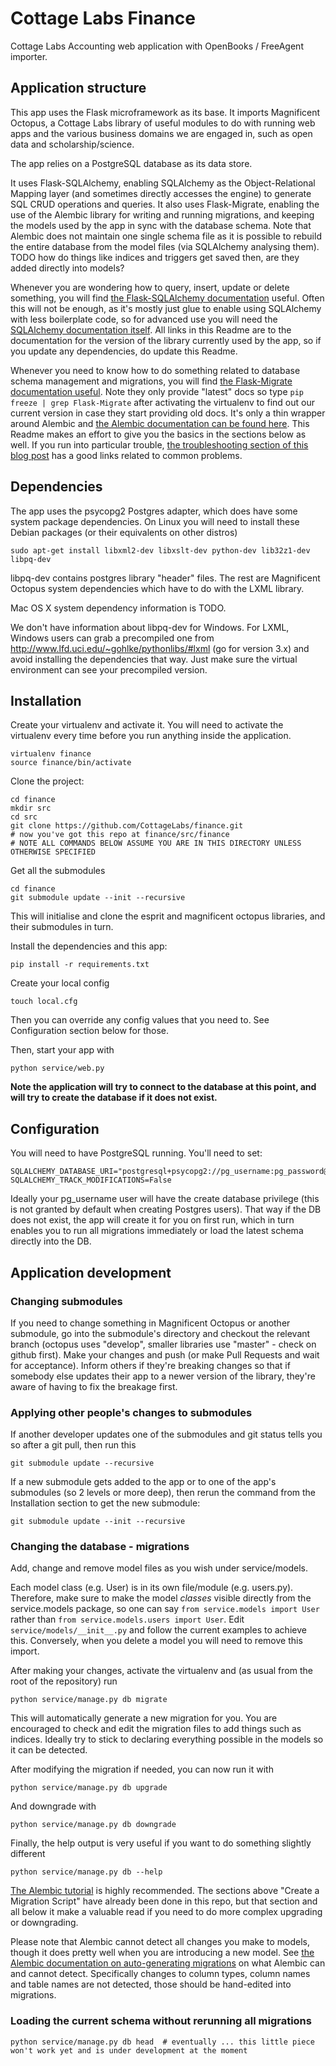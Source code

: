 # Cottage Labs Finance

Cottage Labs Accounting web application with OpenBooks / FreeAgent importer.

## Application structure

This app uses the Flask microframework as its base. It imports Magnificent Octopus, a Cottage Labs library of useful modules to do with running web apps and the various business domains we are engaged in, such as open data and scholarship/science.

The app relies on a PostgreSQL database as its data store.

It uses Flask-SQLAlchemy, enabling SQLAlchemy as the Object-Relational Mapping layer (and sometimes directly accesses the engine) to generate SQL CRUD operations and queries. It also uses Flask-Migrate, enabling the use of the Alembic library for writing and running migrations, and keeping the models used by the app in sync with the database schema. Note that Alembic does not maintain one single schema file as it is possible to rebuild the entire database from the model files (via SQLAlchemy analysing them). TODO how do things like indices and triggers get saved then, are they added directly into models?

Whenever you are wondering how to query, insert, update or delete something, you will find [the Flask-SQLAlchemy documentation](http://flask-sqlalchemy.pocoo.org/2.1/) useful. Often this will not be enough, as it's mostly just glue to enable using SQLAlchemy with less boilerplate code, so for advanced use you will need the [SQLAlchemy documentation itself](http://docs.sqlalchemy.org/en/rel_1_0/orm/index.html). All links in this Readme are to the documentation for the version of the library currently used by the app, so if you update any dependencies, do update this Readme.

Whenever you need to know how to do something related to database schema management and migrations, you will find [the Flask-Migrate documentation useful](http://flask-migrate.readthedocs.org/en/latest/). Note they only provide "latest" docs so type ```pip freeze | grep Flask-Migrate``` after activating the virtualenv to find out our current version in case they start providing old docs. It's only a thin wrapper around Alembic and [the Alembic documentation can be found here](http://alembic.readthedocs.org/en/rel_0_7/). This Readme makes an effort to give you the basics in the sections below as well. If you run into particular trouble, [the troubleshooting section of this blog post](http://www.chesnok.com/daily/2013/07/02/a-practical-guide-to-using-alembic/) has a good links related to common problems.

## Dependencies

The app uses the psycopg2 Postgres adapter, which does have some system package dependencies. On Linux you will need to install these Debian packages (or their equivalents on other distros)

    sudo apt-get install libxml2-dev libxslt-dev python-dev lib32z1-dev libpq-dev

libpq-dev contains postgres library "header" files. The rest are Magnificent Octopus system dependencies which have to do with the LXML library.

Mac OS X system dependency information is TODO.

We don't have information about libpq-dev for Windows. For LXML, Windows users can grab a precompiled one from http://www.lfd.uci.edu/~gohlke/pythonlibs/#lxml (go for version 3.x) and avoid installing the dependencies that way. Just make sure the virtual environment can see your precompiled version.

## Installation

Create your virtualenv and activate it. You will need to activate the virtualenv every time before you run anything inside the application.

    virtualenv finance
    source finance/bin/activate

Clone the project:

    cd finance
    mkdir src
    cd src
    git clone https://github.com/CottageLabs/finance.git
    # now you've got this repo at finance/src/finance
    # NOTE ALL COMMANDS BELOW ASSUME YOU ARE IN THIS DIRECTORY UNLESS OTHERWISE SPECIFIED

Get all the submodules

    cd finance
    git submodule update --init --recursive
    
This will initialise and clone the esprit and magnificent octopus libraries, and their submodules in turn.

Install the dependencies and this app:

    pip install -r requirements.txt
    
Create your local config

    touch local.cfg

Then you can override any config values that you need to. See Configuration section below for those.

Then, start your app with

    python service/web.py

**Note the application will try to connect to the database at this point, and will try to create the database if it does not exist.**
    
## Configuration

You will need to have PostgreSQL running. You'll need to set:

    SQLALCHEMY_DATABASE_URI="postgresql+psycopg2://pg_username:pg_password@localhost/pg_database"
    SQLALCHEMY_TRACK_MODIFICATIONS=False

Ideally your pg_username user will have the create database privilege (this is not granted by default when creating Postgres users). That way if the DB does not exist, the app will create it for you on first run, which in turn enables you to run all migrations immediately or load the latest schema directly into the DB.

## Application development

### Changing submodules

If you need to change something in Magnificent Octopus or another submodule, go into the submodule's directory and checkout the relevant branch (octopus uses "develop", smaller libraries use "master" - check on github first). Make your changes and push (or make Pull Requests and wait for acceptance). Inform others if they're breaking changes so that if somebody else updates their app to a newer version of the library, they're aware of having to fix the breakage first.

### Applying other people's changes to submodules

If another developer updates one of the submodules and git status tells you so after a git pull, then run this

    git submodule update --recursive

If a new submodule gets added to the app or to one of the app's submodules (so 2 levels or more deep), then rerun the command from the Installation section to get the new submodule:

    git submodule update --init --recursive

### Changing the database - migrations

Add, change and remove model files as you wish under service/models.

Each model class (e.g. User) is in its own file/module (e.g. users.py). Therefore, make sure to make the model *classes* visible directly from the service.models package, so one can say ```from service.models import User``` rather than ```from service.models.users import User```. Edit ```service/models/__init__.py``` and follow the current examples to achieve this. Conversely, when you delete a model you will need to remove this import.

After making your changes, activate the virtualenv and (as usual from the root of the repository) run

    python service/manage.py db migrate

This will automatically generate a new migration for you. You are encouraged to check and edit the migration files to add things such as indices. Ideally try to stick to declaring everything possible in the models so it can be detected.

After modifying the migration if needed, you can now run it with

    python service/manage.py db upgrade

And downgrade with

    python service/manage.py db downgrade

Finally, the help output is very useful if you want to do something slightly different

    python service/manage.py db --help

[The Alembic tutorial](http://alembic.readthedocs.org/en/rel_0_7/tutorial.html#create-a-migration-script) is highly recommended. The sections above "Create a Migration Script" have already been done in this repo, but that section and all below it make a valuable read if you need to do more complex upgrading or downgrading.

Please note that Alembic cannot detect all changes you make to models, though it does pretty well when you are introducing a new model. See [the Alembic documentation on auto-generating migrations](http://alembic.readthedocs.org/en/rel_0_7/autogenerate.html#what-does-autogenerate-detect-and-what-does-it-not-detect) on what Alembic can and cannot detect. Specifically changes to column types, column names and table names are not detected, those should be hand-edited into migrations.

### Loading the current schema without rerunning all migrations

    python service/manage.py db head  # eventually ... this little piece won't work yet and is under development at the moment